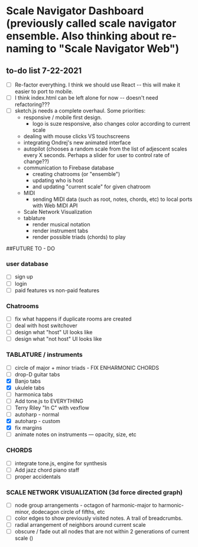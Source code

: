 # Scale Navigator Dashboard (previously called scale navigator ensemble. Also thinking about re-naming to "Scale Navigator Web")
## to-do list 7-22-2021

- [ ] Re-factor everything. I think we should use React -- this will make it easier to port to mobile.
- [ ] I think index.html can be left alone for now -- doesn't need refactoring???
- [ ] sketch.js needs a complete overhaul. Some priorities:
  - responsive / mobile first design.
    - logo is suze responsive, also changes color according to current scale
  - dealing with mouse clicks VS touchscreens
  - integrating Ondrej's new animated interface
  - autopilot (chooses a random scale from the list of adjescent scales every X seconds. Perhaps a slider for user to control rate of change??)
  - communication to Firebase database 
    - creating chatrooms (or "ensemble")
    - updating who is host 
    - and updating "current scale" for given chatroom
  - MIDI
    - sending MIDI data (such as root, notes, chords, etc) to local ports with Web MIDI API
  - Scale Network Visualization
  - tablature
    - render musical notation
    - render instrument tabs
    - render possible triads (chords) to play
    
    
  
##FUTURE TO - DO 
### user database
- [ ]  sign up
- [ ]  login
- [ ]  paid features vs non-paid features

### Chatrooms
- [ ]  fix what happens if duplicate rooms are created
- [ ]  deal with host switchover
- [ ]  design what "host" UI looks like
- [ ]  design what "not host" UI looks like

### TABLATURE / instruments
- [ ]  circle of major + minor triads - FIX ENHARMONIC CHORDS
- [ ]  drop-D guitar tabs
- [x]  Banjo tabs
- [x]  ukulele tabs
- [ ]  harmonica tabs
- [ ]  Add tone.js to EVERYTHING
- [ ]  Terry Riley "In C" with vexflow
- [ ]  autoharp - normal
- [x]  autoharp - custom
- [x]  fix margins
- [ ]  animate notes on instruments — opacity, size, etc

### CHORDS
- [ ]  integrate tone.js, engine for synthesis
- [ ]  Add jazz chord piano staff
- [ ]  proper accidentals

### SCALE NETWORK VISUALIZATION (3d force directed graph)
- [ ]  node group arrangements - octagon of harmonic-major to harmonic-minor, dodecagon circle of fifths, etc
- [ ]  color edges to show previously visited notes. A trail of breadcrumbs.
- [ ]  radial arrangement of neighbors around current scale
- [ ]  obscure / fade out all nodes that are not within 2 generations of current scale ()

